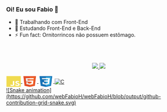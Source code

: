 ### Oi! Eu sou Fabio 👋

- 🔭 Trabalhando com Front-End 
- 🌱 Estudando Front-End e Back-End
- ⚡ Fun fact: Ornitorrincos não possuem estômago.

<br></br>

<div align="center">
  <a href="https://github.com/webFabioH">
  <img height="180em" src="https://github-readme-stats.vercel.app/api?username=webFabioH&show_icons=true&theme=dark&include_all_commits=true&count_private=true"/>
  <img height="180em" src="https://github-readme-stats.vercel.app/api/top-langs/?username=webFabioH&layout=compact&langs_count=7&theme=dark"/>
</div>
  
<div style="display: inline_block"><br>
  <img align="center" alt="Js" height="30" width="40" src="https://raw.githubusercontent.com/devicons/devicon/master/icons/javascript/javascript-plain.svg">
  <img align="center" alt="HTML" height="30" width="40" src="https://raw.githubusercontent.com/devicons/devicon/master/icons/html5/html5-original.svg">
  <img align="center" alt="CSS" height="30" width="40" src="https://raw.githubusercontent.com/devicons/devicon/master/icons/css3/css3-original.svg">
  <img align="center" alt="C" height="30" width="40" src="https://cdn.jsdelivr.net/gh/devicons/devicon/icons/c/c-original.svg" />     
</div>
  
<div>
![Snake animation](https://github.com/webFabioH/webFabioH/blob/output/github-contribution-grid-snake.svg)  
</div>
